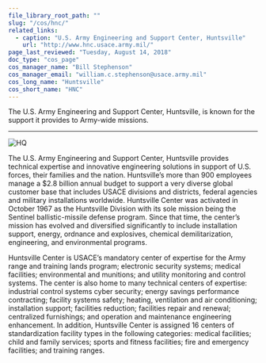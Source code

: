```yaml
---
file_library_root_path: ""
slug: "/cos/hnc/"
related_links:
  - caption: "U.S. Army Engineering and Support Center, Huntsville"
    url: "http://www.hnc.usace.army.mil/"
page_last_reviewed: "Tuesday, August 14, 2018"
doc_type: "cos_page"
cos_manager_name: "Bill Stephenson"
cos_manager_email: "william.c.stephenson@usace.army.mil"
cos_long_name: "Huntsville"
cos_short_name: "HNC"
---
```


The U.S. Army Engineering and Support Center, Huntsville, is known for the support it provides to Army-wide missions.

---

![HQ](./picsart_1435267137321.jpg)

The U.S. Army Engineering and Support Center, Huntsville provides technical expertise and innovative engineering solutions in support of U.S. forces, their families and the nation. Huntsville’s more than 900 employees manage a \$2.8 billion annual budget to support a very diverse global customer base that includes USACE divisions and districts, federal agencies and military installations worldwide. Huntsville Center was activated in October 1967 as the Huntsville Division with its sole mission being the Sentinel ballistic-missile defense program. Since that time, the center’s mission has evolved and diversified significantly to include installation support, energy, ordnance and explosives, chemical demilitarization, engineering, and environmental programs.

Huntsville Center is USACE’s mandatory center of expertise for the Army range and training lands program; electronic security systems; medical facilities; environmental and munitions; and utility monitoring and control systems. The center is also home to many technical centers of expertise: industrial control systems cyber security; energy savings performance contracting; facility systems safety; heating, ventilation and air conditioning; installation support; facilities reduction; facilities repair and renewal; centralized furnishings; and operation and maintenance engineering enhancement. In addition, Huntsville Center is assigned 16 centers of standardization facility types in the following categories: medical facilities; child and family services; sports and fitness facilities; fire and emergency facilities; and training ranges.
